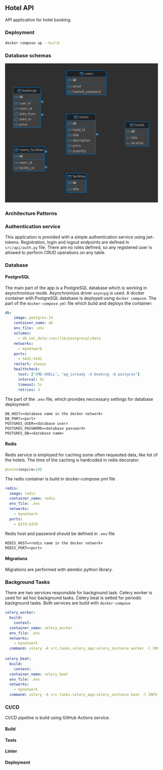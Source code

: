 ## Hotel API

API application for hotel booking.


### Deployment

```bash
docker compose up --build
```

### Database schemas

<p align="center">
  <img src="https://github.com/KonstantinKonov/HotelAPI/blob/main/contrib/db_schema.png"/>
</p>

### Architecture Patterns

### Authentication service
This application is provided with a simple authentication service using jwt-tokens. Registration, login and logout endpoints are defined in `src/api/auth.py` file. There are no roles defined, so any registered user is allowed to perform CRUD operations on any table.

### Database
#### PostgreSQL
The main part of the app is a PostgreSQL database which is working in asynchronious mode. Asynchronious driver `asyncpg` is used. A docker container with PostgreSQL database is deployed using `docker compose`. The part of the `docker-compose.yml` file which build and deploys the container:
```yml
db:
    image: postgres:14
    container_name: db
    env_file: .env
    volumes:
      - db_vol_data:/var/lib/postgresql/data
    networks:
      - mynetwork
    ports:
      - 5432:5432
    restart: always
    healthcheck:
      test: ["CMD-SHELL", "pg_isready -d booking -U postgres"]
      interval: 5s
      timeout: 5s
      retries: 3
```
The part of the `.env` file, which provides neccessary settings for database deployment:
```.env
DB_HOST=<database name in the docker network>
DB_PORT=<port>
POSTGRES_USER=<database user>
POSTGRES_PASSWORD=<database password>
POSTGRES_DB=<database name>
```

#### Redis
Redis service is employed for caching some often requested data, like list of the hotels. The time of the caching is hardcoded in redis decorator.
```python
@cache(expire=10)
```
The redis container is build in docker-compose.yml file
```yml
redis:
  image: redis
  container_name: redis
  env_file: .env
  networks:
    - mynetwork
  ports:
    - 6379:6379
```
Redis host and password should be defined in `.env` file
```.env
REDIS_HOST=<redis name in the docker network>
REDIS_PORT=<port>
```

#### Migrations
Migrations are performed with alembic python library.


### Background Tasks
There are two services responsible for background task. Celery worker is used for ad hoc background tasks. Celery beat is setted for periodic background tasks.
Both services are build with `docker-compose`
```yml
celery_worker:
  build: 
    context: .
  container_name: celery_worker
  env_file: .env
  networks:
    - mynetwork
  command: celery -A src.tasks.celery_app:celery_instance worker -l INFO

celery_beat:
  build: 
    context: .
  container_name: celery_beat
  env_file: .env
  networks:
    - mynetwork
  command: celery -A src.tasks.celery_app:celery_instance beat -l INFO
```


### CI/CD
CI/CD pipeline is build using GitHub Actions service.

#### Build

#### Tests

#### Linter

#### Deployment

